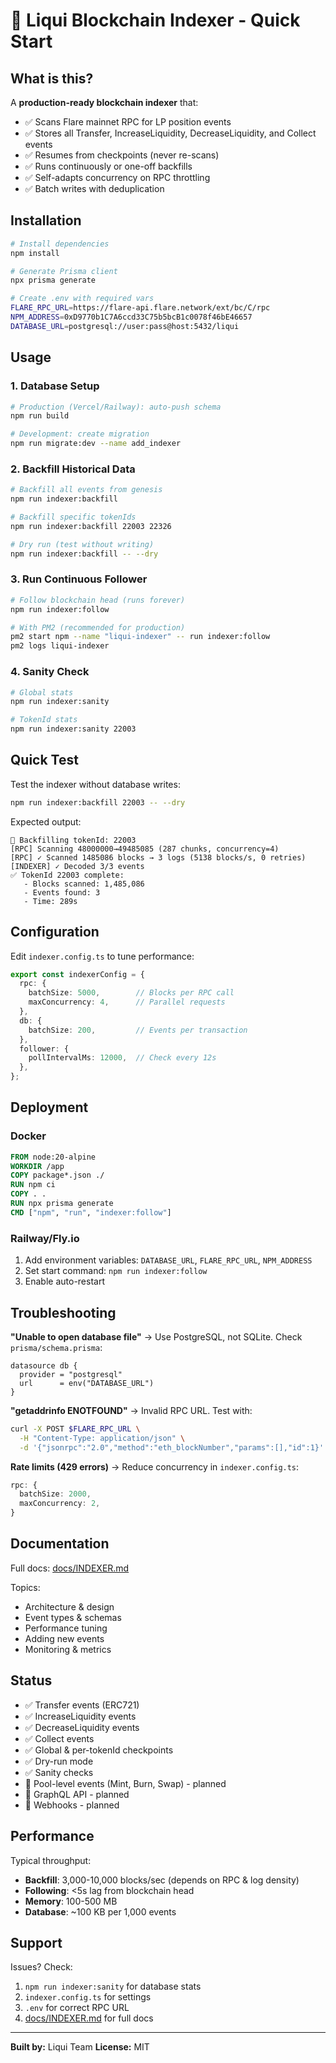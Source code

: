 # 🚀 Liqui Blockchain Indexer - Quick Start

## What is this?

A **production-ready blockchain indexer** that:
- ✅ Scans Flare mainnet RPC for LP position events
- ✅ Stores all Transfer, IncreaseLiquidity, DecreaseLiquidity, and Collect events
- ✅ Resumes from checkpoints (never re-scans)
- ✅ Runs continuously or one-off backfills
- ✅ Self-adapts concurrency on RPC throttling
- ✅ Batch writes with deduplication

## Installation

```bash
# Install dependencies
npm install

# Generate Prisma client
npx prisma generate

# Create .env with required vars
FLARE_RPC_URL=https://flare-api.flare.network/ext/bc/C/rpc
NPM_ADDRESS=0xD9770b1C7A6ccd33C75b5bcB1c0078f46bE46657
DATABASE_URL=postgresql://user:pass@host:5432/liqui
```

## Usage

### 1. Database Setup

```bash
# Production (Vercel/Railway): auto-push schema
npm run build

# Development: create migration
npm run migrate:dev --name add_indexer
```

### 2. Backfill Historical Data

```bash
# Backfill all events from genesis
npm run indexer:backfill

# Backfill specific tokenIds
npm run indexer:backfill 22003 22326

# Dry run (test without writing)
npm run indexer:backfill -- --dry
```

### 3. Run Continuous Follower

```bash
# Follow blockchain head (runs forever)
npm run indexer:follow

# With PM2 (recommended for production)
pm2 start npm --name "liqui-indexer" -- run indexer:follow
pm2 logs liqui-indexer
```

### 4. Sanity Check

```bash
# Global stats
npm run indexer:sanity

# TokenId stats
npm run indexer:sanity 22003
```

## Quick Test

Test the indexer without database writes:

```bash
npm run indexer:backfill 22003 -- --dry
```

Expected output:
```
🎯 Backfilling tokenId: 22003
[RPC] Scanning 48000000→49485085 (287 chunks, concurrency=4)
[RPC] ✓ Scanned 1485086 blocks → 3 logs (5138 blocks/s, 0 retries)
[INDEXER] ✓ Decoded 3/3 events
✅ TokenId 22003 complete:
   - Blocks scanned: 1,485,086
   - Events found: 3
   - Time: 289s
```

## Configuration

Edit `indexer.config.ts` to tune performance:

```typescript
export const indexerConfig = {
  rpc: {
    batchSize: 5000,        // Blocks per RPC call
    maxConcurrency: 4,      // Parallel requests
  },
  db: {
    batchSize: 200,         // Events per transaction
  },
  follower: {
    pollIntervalMs: 12000,  // Check every 12s
  },
};
```

## Deployment

### Docker

```dockerfile
FROM node:20-alpine
WORKDIR /app
COPY package*.json ./
RUN npm ci
COPY . .
RUN npx prisma generate
CMD ["npm", "run", "indexer:follow"]
```

### Railway/Fly.io

1. Add environment variables: `DATABASE_URL`, `FLARE_RPC_URL`, `NPM_ADDRESS`
2. Set start command: `npm run indexer:follow`
3. Enable auto-restart

## Troubleshooting

**"Unable to open database file"**
→ Use PostgreSQL, not SQLite. Check `prisma/schema.prisma`:

```prisma
datasource db {
  provider = "postgresql"
  url      = env("DATABASE_URL")
}
```

**"getaddrinfo ENOTFOUND"**
→ Invalid RPC URL. Test with:

```bash
curl -X POST $FLARE_RPC_URL \
  -H "Content-Type: application/json" \
  -d '{"jsonrpc":"2.0","method":"eth_blockNumber","params":[],"id":1}'
```

**Rate limits (429 errors)**
→ Reduce concurrency in `indexer.config.ts`:

```typescript
rpc: {
  batchSize: 2000,
  maxConcurrency: 2,
}
```

## Documentation

Full docs: [docs/INDEXER.md](./docs/INDEXER.md)

Topics:
- Architecture & design
- Event types & schemas
- Performance tuning
- Adding new events
- Monitoring & metrics

## Status

- ✅ Transfer events (ERC721)
- ✅ IncreaseLiquidity events
- ✅ DecreaseLiquidity events
- ✅ Collect events
- ✅ Global & per-tokenId checkpoints
- ✅ Dry-run mode
- ✅ Sanity checks
- 🚧 Pool-level events (Mint, Burn, Swap) - planned
- 🚧 GraphQL API - planned
- 🚧 Webhooks - planned

## Performance

Typical throughput:
- **Backfill**: 3,000-10,000 blocks/sec (depends on RPC & log density)
- **Following**: <5s lag from blockchain head
- **Memory**: 100-500 MB
- **Database**: ~100 KB per 1,000 events

## Support

Issues? Check:
1. `npm run indexer:sanity` for database stats
2. `indexer.config.ts` for settings
3. `.env` for correct RPC URL
4. [docs/INDEXER.md](./docs/INDEXER.md) for full docs

---

**Built by:** Liqui Team
**License:** MIT


